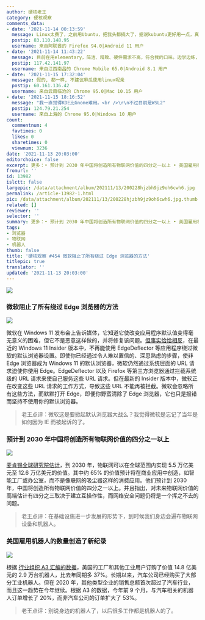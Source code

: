 ```yaml
---
author: 硬核老王
category: 硬核观察
comments_data:
- date: '2021-11-14 00:13:59'
  message: Linux太费了，之前用Ubuntu，把我头都搞大了，据说kubuntu更好用一点，真的吗？
  postip: 83.110.148.95
  username: 来自阿联酋的 Firefox 94.0|Android 11 用户
- date: '2021-11-14 11:43:22'
  message: 目前在用elementary，简洁、精致、硬件需求不高，符合我的口味。边学边练，通过命令升级系统，安装卸载软件，编译源码安装程序，使用htop、nano、tar、rm，这些蜗牛爬似的竟也折腾出来了！
  postip: 117.42.141.97
  username: 来自江西南昌的 Chrome Mobile 65.0|Android 8.1 用户
- date: '2021-11-15 17:32:04'
  message: 假的, 都一样, 不建议麻瓜使用linux呢亲
  postip: 60.161.136.42
  username: 来自云南临沧的 Chrome 95.0|Mac 10.15 用户
- date: '2021-11-15 18:16:52'
  message: "我一直觉得KDE比Gnome难用。<br />\r\n不过目前是WSL2"
  postip: 124.79.21.254
  username: 来自上海的 Chrome 95.0|Windows 10 用户
count:
  commentnum: 4
  favtimes: 0
  likes: 0
  sharetimes: 0
  viewnum: 3236
date: '2021-11-13 20:03:00'
editorchoice: false
excerpt: 更多：• 预计到 2030 年中国将创造所有物联网价值的四分之一以上 • 美国雇用机器人的数量创造了新纪录
fromurl: ''
id: 13982
islctt: false
largepic: /data/attachment/album/202111/13/200228hjzbh9jz9oh6cwh6.jpg
permalink: /article-13982-1.html
pic: /data/attachment/album/202111/13/200228hjzbh9jz9oh6cwh6.jpg.thumb.jpg
related: []
reviewer: ''
selector: ''
summary: 更多：• 预计到 2030 年中国将创造所有物联网价值的四分之一以上 • 美国雇用机器人的数量创造了新纪录
tags:
- 浏览器
- 物联网
- 机器人
thumb: false
title: '硬核观察 #454 微软阻止了所有绕过 Edge 浏览器的方法'
titlepic: true
translator: ''
updated: '2021-11-13 20:03:00'
---
```


![](/data/attachment/album/202111/13/200228hjzbh9jz9oh6cwh6.jpg)


### 微软阻止了所有绕过 Edge 浏览器的方法


![](/data/attachment/album/202111/13/200241v2a2a3737xig2d2g.jpg)


微软在 Windows 11 发布会上告诉媒体，它知道它使改变应用程序默认值变得毫无意义的困难，但它不是恶意这样做的，并将修复该问题。[但事实恰恰相反](https://www.thurrott.com/windows/windows-11/259208/windows-11-to-block-windows-11-browser-workarounds)，在最近的 Windows 11 Insider 版本中，不再能使用 EdgeDeflector 等应用程序绕过微软的默认浏览器设置。即使你已经通过令人难以置信的、深思熟虑的步骤，使非 Edge 浏览器成为 Windows 11 的默认浏览器，微软仍然通过系统层面的 URL 请求迫使你使用 Edge。EdgeDeflector 以及 Firefox 等第三方浏览器通过拦截系统级的 URL 请求来使自己服务这些 URL 请求。但在最新的 Insider 版本中，微软正在改变这些 URL 请求的工作方式，导致这些 URL 不能再被拦截。微软会忽略所有这些方法，而默默打开 Edge，即便你野蛮清除了 Edge 浏览器，它也只是报错而坚持不使用你的默认浏览器。



> 
> 老王点评：微软这是要掀起默认浏览器大战么？我觉得微软是忘记了当年是如何因为 IE 而被起诉的了。
> 
> 
> 


### 预计到 2030 年中国将创造所有物联网价值的四分之一以上


![](/data/attachment/album/202111/13/200320c9xvy7eps1h6wy68.jpg)


[麦肯锡全球研究院估计](https://www.axios.com/internet-of-things-mckinsey-study-1b11baae-8521-4a5d-8f44-14ad136bc3da.html)，到 2030 年，物联网可以在全球范围内实现 5.5 万亿美元至 12.6 万亿美元的价值。其中约 65% 的价值预计将在商业应用中创造，如智能工厂或办公室，而不是像联网的吸尘器这样的消费应用。他们预计到 2030 年，中国将创造所有物联网价值的四分之一以上。并且指出，对未来物联网价值的高端估计有四分之三取决于建立互操作性，而网络安全问题仍将是一个挥之不去的问题。



> 
> 老王点评：在基础设施进一步发展的形势下，到时候我们身边会遍布物联网设备和机器人。
> 
> 
> 


### 美国雇用机器人的数量创造了新纪录


![](/data/attachment/album/202111/13/200301xc8115aa8m1g8u8a.jpg)


根据 [行业组织 A3 汇编的数据](https://edition.cnn.com/2021/11/12/tech/robot-automation/index.html)，美国的工厂和其他工业用户订购了价值 14.8 亿美元的 2.9 万台机器人，比去年同期多 37%。长期以来，汽车公司已经购买了大部分工业机器人。但在 2020 年，其他类型企业的销售总额首次超过了汽车行业，而且这一趋势在今年继续。根据 A3 的数据，今年前 9 个月，与汽车相关的机器人订单增长了 20%，而非汽车公司的订单扩大了 53%。



> 
> 老王点评：别说身边的机器人了，以后很多工作都是机器人的了。
> 
> 
>